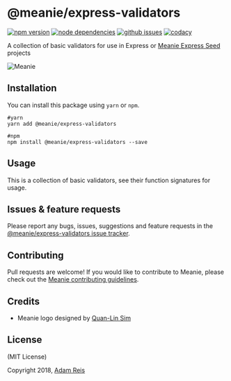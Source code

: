 # @meanie/express-validators

[![npm version](https://img.shields.io/npm/v/@meanie/express-validators.svg)](https://www.npmjs.com/package/@meanie/express-validators)
[![node dependencies](https://david-dm.org/meanie/express-validators.svg)](https://david-dm.org/meanie/express-validators)
[![github issues](https://img.shields.io/github/issues/meanie/express-validators.svg)](https://github.com/meanie/express-validators/issues)
[![codacy](https://img.shields.io/codacy/4864254c6487475690821ffd20c498f0.svg)](https://www.codacy.com/app/meanie/express-validators)

A collection of basic validators for use in Express or [Meanie Express Seed](https://github.com/meanie/express-seed) projects

![Meanie](https://raw.githubusercontent.com/meanie/meanie/master/meanie-logo-full.png)

## Installation

You can install this package using `yarn` or `npm`.

```shell
#yarn
yarn add @meanie/express-validators

#npm
npm install @meanie/express-validators --save
```

## Usage

This is a collection of basic validators, see their function signatures for usage.


## Issues & feature requests

Please report any bugs, issues, suggestions and feature requests in the [@meanie/express-validators issue tracker](https://github.com/meanie/express-validators/issues).

## Contributing

Pull requests are welcome! If you would like to contribute to Meanie, please check out the [Meanie contributing guidelines](https://github.com/meanie/meanie/blob/master/CONTRIBUTING.md).

## Credits

* Meanie logo designed by [Quan-Lin Sim](mailto:quan.lin.sim+meanie@gmail.com)

## License
(MIT License)

Copyright 2018, [Adam Reis](https://adam.reis.nz)

